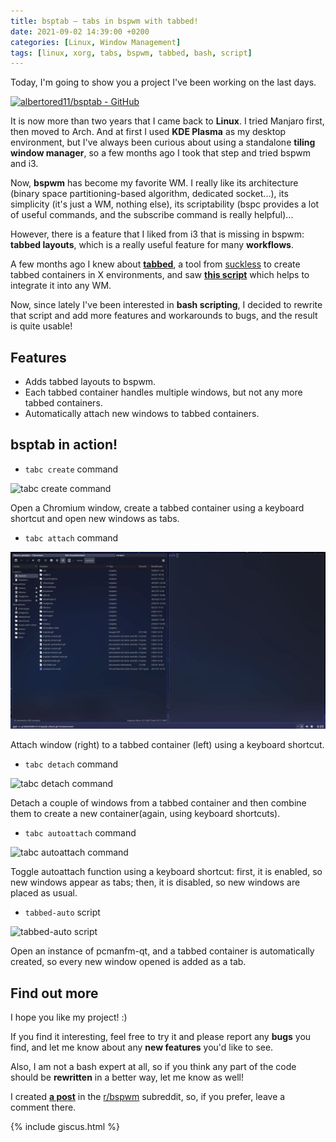 ```yaml
---
title: bsptab — tabs in bspwm with tabbed!
date: 2021-09-02 14:39:00 +0200
categories: [Linux, Window Management]
tags: [linux, xorg, tabs, bspwm, tabbed, bash, script]
---
```


Today, I'm going to show you a project I've been working on the last days.

[![albertored11/bsptab - GitHub](https://gh-card.dev/repos/albertored11/bsptab.svg?fullname=)](https://github.com/albertored11/bsptab)

It is now more than two years that I came back to **Linux**. I tried Manjaro
first, then moved to Arch. And at first I used **KDE Plasma** as my desktop
environment, but I've always been curious about using a standalone **tiling
window manager**, so a few months ago I took that step and tried bspwm and i3.

Now, **bspwm** has become my favorite WM. I really like its architecture (binary
space partitioning-based algorithm, dedicated socket...), its simplicity (it's
just a WM, nothing else), its scriptability (bspc provides a lot of useful
commands, and the subscribe command is really helpful)...

However, there is a feature that I liked from i3 that is missing in bspwm:
**tabbed layouts**, which is a really useful feature for many **workflows**.

A few months ago I knew about [**tabbed**](https://tools.suckless.org/tabbed/),
a tool from [suckless](https://suckless.org/) to create tabbed containers in X
environments, and saw [**this script**](https://github.com/Bachhofer/tabc) which
helps to integrate it into any WM.

Now, since lately I've been interested in **bash scripting**, I decided to
rewrite that script and add more features and workarounds to bugs, and the
result is quite usable!

## Features

* Adds tabbed layouts to bspwm.
* Each tabbed container handles multiple windows, but not any more tabbed
  containers.
* Automatically attach new windows to tabbed containers.

## bsptab in action!

* `tabc create` command

![tabc create command](https://raw.githubusercontent.com/albertored11/albertored11.github.io/main/assets/img/bsptab-demos/bsptab-create.gif)

Open a Chromium window, create a tabbed container using a keyboard shortcut and
open new windows as tabs.

* `tabc attach` command

![tabc attach command](https://raw.githubusercontent.com/albertored11/albertored11.github.io/main/assets/img/bsptab-demos/bsptab-attach.gif)

Attach window (right) to a tabbed container (left) using a keyboard shortcut.

* `tabc detach` command

![tabc detach command](https://raw.githubusercontent.com/albertored11/albertored11.github.io/main/assets/img/bsptab-demos/bsptab-detach.gif)

Detach a couple of windows from a tabbed container and then combine them to
create a new container(again, using keyboard shortcuts).

* `tabc autoattach` command

![tabc autoattach command](https://raw.githubusercontent.com/albertored11/albertored11.github.io/main/assets/img/bsptab-demos/bsptab-autoattach.gif)

Toggle autoattach function using a keyboard shortcut: first, it is enabled, so
new windows appear as tabs; then, it is disabled, so new windows are placed as
usual.

* `tabbed-auto` script

![tabbed-auto script](https://raw.githubusercontent.com/albertored11/albertored11.github.io/main/assets/img/bsptab-demos/bsptab-tabbed-auto.gif)

Open an instance of pcmanfm-qt, and a tabbed container is automatically created,
so every new window opened is added as a tab.

## Find out more

I hope you like my project! :)

If you find it interesting, feel free to try it and please report any **bugs**
you find, and let me know about any **new features** you'd like to see.

Also, I am not a bash expert at all, so if you think any part of the code should
be **rewritten** in a better way, let me know as well!

I created
[**a post**](https://www.reddit.com/r/bspwm/comments/pfajrd/bsptab_tabs_in_bspwm_with_tabbed/)
in the [r/bspwm](https://www.reddit.com/r/bspwm/) subreddit, so, if you prefer,
leave a comment there.

{% include giscus.html %}
